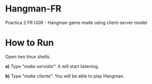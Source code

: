 # Hangman-FR
Practica 2 FR UGR - Hangman game made using client-server model

# How to Run
Open two linux shells.

  **a)** Type "*make servidor*". It will start listening.
  
  **b)** Type "*make cliente*". You will be able to play Hangman.
  
